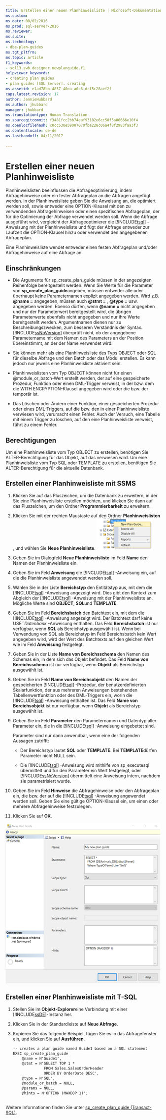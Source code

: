 ```yaml
---
title: Erstellen einer neuen Planhinweisliste | Microsoft-Dokumentation
ms.custom: 
ms.date: 08/02/2016
ms.prod: sql-server-2016
ms.reviewer: 
ms.suite: 
ms.technology:
- dbe-plan-guides
ms.tgt_pltfrm: 
ms.topic: article
f1_keywords:
- sql13.swb.designer.newplanguide.f1
helpviewer_keywords:
- creating plan guides
- plan guides [SQL Server]. creating
ms.assetid: e1ad78bb-4857-40ea-a0c6-dcf5c28aef2f
caps.latest.revision: 17
author: JennieHubbard
ms.author: jhubbard
manager: jhubbard
ms.translationtype: Human Translation
ms.sourcegitcommit: f3481fcc2bb74eaf93182e6cc58f5a06666e10f4
ms.openlocfilehash: c0cc530e59007070fba228c06a4f8f2983faa3f3
ms.contentlocale: de-de
ms.lasthandoff: 04/11/2017

---
```

# <a name="create-a-new-plan-guide"></a>Erstellen einer neuen Planhinweisliste
Planhinweislisten beeinflussen die Abfrageoptimierung, indem Abfragehinweise oder ein fester Abfrageplan an die Abfragen angefügt werden. In der Planhinweisliste geben Sie die Anweisung an, die optimiert werden soll, sowie entweder eine OPTION-Klausel mit den zu verwendenden Abfragehinweisen oder einen spezifischen Abfrageplan, der für die Optimierung der Abfrage verwendet werden soll. Wenn die Abfrage ausgeführt wird, vergleicht der Abfrageoptimierer die [!INCLUDE[tsql](../../includes/tsql-md.md)] -Anweisung mit der Planhinweisliste und fügt der Abfrage entweder zur Laufzeit die OPTION-Klausel hinzu oder verwendet den angegebenen Abfrageplan.  

Eine Planhinweisliste wendet entweder einen festen Abfrageplan und/oder Abfragehinweise auf eine Abfrage an.
  
##  <a name="Restrictions"></a> Einschränkungen  
  
-   Die Argumente für sp_create_plan_guide müssen in der angezeigten Reihenfolge bereitgestellt werden. Wenn Sie Werte für die Parameter von **sp_create_plan_guide**angeben, müssen entweder alle oder überhaupt keine Parameternamen explizit angegeben werden. Wird z.B. **@name =** angegeben, müssen auch **@stmt =** , **@type =** usw. angegeben werden. Ebenso dürfen, wenn **@name =** nicht angegeben und nur der Parameterwert bereitgestellt wird, die übrigen Parameterwerte ebenfalls nicht angegeben und nur ihre Werte bereitgestellt werden. Argumentnamen dienen nur zu Beschreibungszwecken, zum besseren Verständnis der Syntax. [!INCLUDE[ssNoVersion](../../includes/ssnoversion-md.md)] überprüft nicht, ob der angegebene Parametername mit dem Namen des Parameters an der Position übereinstimmt, an der der Name verwendet wird.  
  
-   Sie können mehr als eine Planhinweisliste des Typs OBJECT oder SQL für dieselbe Abfrage und den Batch oder das Modul erstellen. Es kann jedoch nur jeweils eine Planhinweisliste aktiviert sein.  
  
-   Planhinweislisten vom Typ OBJECT können nicht für einen @module_or_batch-Wert erstellt werden, der auf eine gespeicherte Prozedur, Funktion oder einen DML-Trigger verweist, in der bzw. dem die WITH ENCRYPTION-Klausel angegeben wird oder die bzw. der temporär ist.  
  
-   Das Löschen oder Ändern einer Funktion, einer gespeicherten Prozedur oder eines DML-Triggers, auf die bzw. den in einer Planhinweisliste verwiesen wird, verursacht einen Fehler. Auch der Versuch, eine Tabelle mit einem Trigger zu löschen, auf den eine Planhinweisliste verweist, führt zu einem Fehler.  
 
  
##  <a name="Permissions"></a> Berechtigungen  
 Um eine Planhinweisliste vom Typ OBJECT zu erstellen, benötigen Sie ALTER-Berechtigung für das Objekt, auf das verwiesen wird. Um eine Planhinweisliste vom Typ SQL oder TEMPLATE zu erstellen, benötigen Sie ALTER-Berechtigung für die aktuelle Datenbank.  
  
##  <a name="SSMSProcedure"></a> Erstellen einer Planhinweisliste mit SSMS  

 
1.  Klicken Sie auf das Pluszeichen, um die Datenbank zu erweitern, in der Sie eine Planhinweisliste erstellen möchten, und klicken Sie dann auf das Pluszeichen, um den Ordner **Programmierbarkeit** zu erweitern.  
  
2.  Klicken Sie mit der rechten Maustaste auf den Ordner **Planhinweislisten** , und wählen Sie **Neue Planhinweisliste**.
![select_plan_guide](../../relational-databases/performance/media/select-plan-guide.png)
  
3.  Geben Sie im Dialogfeld **Neue Planhinweisliste** im Feld **Name** den Namen der Planhinweisliste ein.  
  
4.  Geben Sie im Feld **Anweisung** die [!INCLUDE[tsql](../../includes/tsql-md.md)] -Anweisung ein, auf die die Planhinweisliste angewendet werden soll.  
  
5.  Wählen Sie in der Liste **Bereichstyp** den Entitätstyp aus, mit dem die [!INCLUDE[tsql](../../includes/tsql-md.md)] -Anweisung angezeigt wird. Dies gibt den Kontext zum Abgleich der [!INCLUDE[tsql](../../includes/tsql-md.md)] -Anweisung mit der Planhinweisliste an. Mögliche Werte sind **OBJECT**, **SQL**und **TEMPLATE**.  
  
6.  Geben Sie im Feld **Bereichsbatch** den Batchtext ein, mit dem die [!INCLUDE[tsql](../../includes/tsql-md.md)] -Anweisung angezeigt wird. Der Batchtext darf keine USE``*Datenbank* -Anweisung enthalten. Das Feld **Bereichsbatch** ist nur verfügbar, wenn **SQL** als Bereichstyp ausgewählt ist. Wenn bei Verwendung von SQL als Bereichstyp im Feld Bereichsbatch kein Wert angegeben wird, wird der Wert des Batchtexts auf den gleichen Wert wie im Feld **Anweisung** festgelegt.  
  
7.  Geben Sie in der Liste **Name von Bereichsschema** den Namen des Schemas ein, in dem sich das Objekt befindet. Das Feld **Name von Bereichsschema** ist nur verfügbar, wenn **Objekt** als Bereichstyp ausgewählt ist.  
  
8.  Geben Sie im Feld **Name von Bereichsobjekt** den Namen der gespeicherten [!INCLUDE[tsql](../../includes/tsql-md.md)] -Prozedur, der benutzerdefinierten Skalarfunktion, der aus mehreren Anweisungen bestehenden Tabellenwertfunktion oder des DML-Triggers ein, worin die [!INCLUDE[tsql](../../includes/tsql-md.md)] -Anweisung enthalten ist. Das Feld **Name von Bereichsobjekt** ist nur verfügbar, wenn **Objekt** als Bereichstyp ausgewählt ist.  
  
9. Geben Sie im Feld **Parameter** den Parameternamen und Datentyp aller Parameter ein, die in die [!INCLUDE[tsql](../../includes/tsql-md.md)] -Anweisung eingebettet sind.  
  
     Parameter sind nur dann anwendbar, wenn eine der folgenden Aussagen zutrifft:  
  
    -   Der Bereichstyp lautet **SQL** oder **TEMPLATE**. Bei **TEMPLATE**dürfen Parameter nicht NULL sein.  
  
    -   Die [!INCLUDE[tsql](../../includes/tsql-md.md)] -Anweisung wird mithilfe von sp_executesql übermittelt und für den Parameter ein Wert festgelegt, oder [!INCLUDE[ssNoVersion](../../includes/ssnoversion-md.md)] übermittelt eine Anweisung intern, nachdem sie parametrisiert wurde.  
  
10. Geben Sie im Feld **Hinweise** die Abfragehinweise oder den Abfrageplan ein, die bzw. der auf die [!INCLUDE[tsql](../../includes/tsql-md.md)] -Anweisung angewendet werden soll. Geben Sie eine gültige OPTION-Klausel ein, um einen oder mehrere Abfragehinweise festzulegen.  
  
11. Klicken Sie auf **OK**.  

![plan_guide](../../relational-databases/performance/media/plan-guide.png)  

  
##  <a name="TsqlProcedure"></a> Erstellen einer Planhinweisliste mit T-SQL  
  
1.  Stellen Sie im **Objekt-Explorer**eine Verbindung mit einer [!INCLUDE[ssDE](../../includes/ssde-md.md)]-Instanz her.  
  
2.  Klicken Sie in der Standardleiste auf **Neue Abfrage**.  
  
3.  Kopieren Sie das folgende Beispiel, fügen Sie es in das Abfragefenster ein, und klicken Sie auf **Ausführen**.  
  
    ```  
    -- creates a plan guide named Guide1 based on a SQL statement  
    EXEC sp_create_plan_guide   
        @name = N'Guide1',   
        @stmt = N'SELECT TOP 1 *   
                  FROM Sales.SalesOrderHeader   
                  ORDER BY OrderDate DESC',   
        @type = N'SQL',  
        @module_or_batch = NULL,   
        @params = NULL,   
        @hints = N'OPTION (MAXDOP 1)';  
  
    ```  
  
 Weitere Informationen finden Sie unter [sp_create_plan_guide &#40;Transact-SQL&#41;](../../relational-databases/system-stored-procedures/sp-create-plan-guide-transact-sql.md).  
  
  

